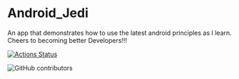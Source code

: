 # Android_Jedi
An app that demonstrates how to use the latest android principles as I learn. Cheers to becoming better Developers!!!

[![Actions Status](https://github.com/codejunk1e/Android_Jedi/workflows/Android%20Pull%20Request%20&%20Master%20CI/badge.svg)](https://github.com/codejunk1e/Android_Jedi/actions)

![GitHub contributors](https://img.shields.io/github/contributors/codejunk1e/Android_Jedi?style=plastic)
